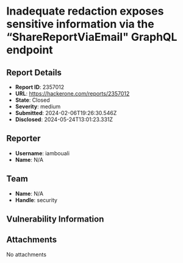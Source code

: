 # Inadequate redaction exposes sensitive information via the “ShareReportViaEmail" GraphQL endpoint

## Report Details
- **Report ID**: 2357012
- **URL**: https://hackerone.com/reports/2357012
- **State**: Closed
- **Severity**: medium
- **Submitted**: 2024-02-06T19:26:30.546Z
- **Disclosed**: 2024-05-24T13:01:23.331Z

## Reporter
- **Username**: iambouali
- **Name**: N/A

## Team
- **Name**: N/A
- **Handle**: security

## Vulnerability Information


## Attachments
No attachments
